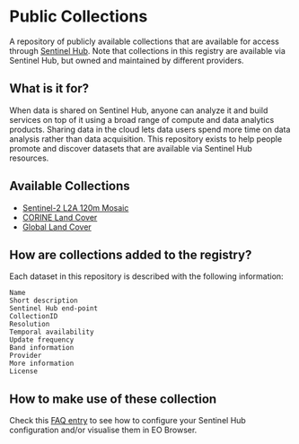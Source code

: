 # Public Collections

A repository of publicly available collections that are available for access through [Sentinel Hub](https://www.sentinel-hub.com/). Note that collections in this registry are available via Sentinel Hub, but owned and maintained by different providers.

## What is it for?

When data is shared on Sentinel Hub, anyone can analyze it and build services on top of it using a broad range of compute and data analytics products. Sharing data in the cloud lets data users spend more time on data analysis rather than data acquisition. This repository exists to help people promote and discover datasets that are available via Sentinel Hub resources.

## Available Collections

- [Sentinel-2 L2A 120m Mosaic](collections/sentinel-s2-l2a-mosaic-120)
- [CORINE Land Cover](collections/corine-land-cover)
- [Global Land Cover](collections/global-land-cover)


## How are collections added to the registry?

Each dataset in this repository is described with the following information:

```
Name
Short description
Sentinel Hub end-point
CollectionID
Resolution
Temporal availability
Update frequency
Band information
Provider
More information
License
```

## How to make use of these collection

Check this [FAQ entry](https://www.sentinel-hub.com/faq/#how-to-visualize-own-collection-eobrowser) to see how to configure your Sentinel Hub configuration and/or visualise them in EO Browser.
